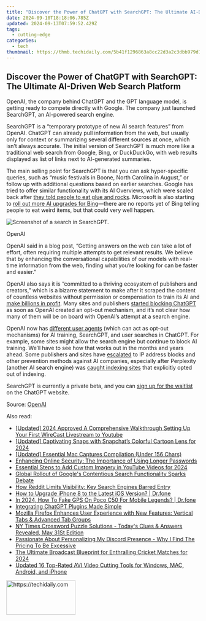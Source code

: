 ```yaml
---
title: "Discover the Power of ChatGPT with SearchGPT: The Ultimate AI-Driven Web Search Platform"
date: 2024-09-10T18:18:06.785Z
updated: 2024-09-13T07:59:52.429Z
tags:
  - cutting-edge
categories:
  - tech
thumbnail: https://thmb.techidaily.com/5b41f1296863a8cc22d3a2c3dbb979d19c4362b2b1c96fbfb8d71b7193c17bd8.jpg
---
```


## Discover the Power of ChatGPT with SearchGPT: The Ultimate AI-Driven Web Search Platform

OpenAI, the company behind ChatGPT and the GPT language model, is getting ready to compete directly with Google. The company just launched SearchGPT, an AI-powered search engine.

 SearchGPT is a “temporary prototype of new AI search features” from OpenAI. ChatGPT can already pull information from the web, but usually only for context or summarizing several different sources at once, which isn’t always accurate. The initial version of SearchGPT is much more like a traditional web search from Google, Bing, or DuckDuckGo, with web results displayed as list of links next to AI-generated summaries.

 The main selling point for SearchGPT is that you can ask hyper-specific queries, such as “music festivals in Boone, North Carolina in August,” or follow up with additional questions based on earlier searches. Google has tried to offer similar functionality with its AI Overviews, which were scaled back after [they told people to eat glue and rocks](https://ai-vdieo-software.techidaily.com/in-2024-best-top-free-video-editing-tools-for-gamers/). Microsoft is also starting to [roll out more AI upgrades for Bing](https://twitter-clips.techidaily.com/2024-approved-troubleshoot-tweets-on-chrome-not-loading/)—there are no reports yet of Bing telling people to eat weird items, but that could very well happen.

![Screenshot of a search in SearchGPT.](https://static1.howtogeekimages.com/wordpress/wp-content/uploads/2024/07/screenshot-2024-07-25-at-15-48-14-searchgpt-is-a-prototype-of-new-ai-search-features-openai.png) 

OpenAI

 OpenAI said in a blog post, “Getting answers on the web can take a lot of effort, often requiring multiple attempts to get relevant results. We believe that by enhancing the conversational capabilities of our models with real-time information from the web, finding what you’re looking for can be faster and easier.”

 OpenAI also says it is “committed to a thriving ecosystem of publishers and creators,” which is a bizarre statement to make after it scraped the content of countless websites without permission or compensation to train its AI and [make billions in profit](https://platform.openai.com/docs/bots). Many sites and publishers [started blocking ChatGPT](https://arstechnica.com/information-technology/2023/08/openai-details-how-to-keep-chatgpt-from-gobbling-up-website-data/) as soon as OpenAI created an opt-out mechanism, and it’s not clear how many of them will be on board with OpenAI’s attempt at a search engine.

 OpenAI now has [different user agents](https://platform.openai.com/docs/bots) (which can act as opt-out mechanisms) for AI training, SearchGPT, and user searches in ChatGPT. For example, some sites might allow the search engine but continue to block AI training. We’ll have to see how that works out in the months and years ahead. Some publishers and sites have [escalated](https://www.macstories.net/stories/ways-you-can-protect-your-website-from-ai-web-crawlers/) to IP address blocks and other prevention methods against AI companies, especially after Perplexity (another AI search engine) was [caught indexing sites](https://rknight.me/blog/perplexity-ai-is-lying-about-its-user-agent/) that explicitly opted out of indexing.

 SearchGPT is currently a private beta, and you can [sign up for the waitlist](http://chatgpt.com/search) on the ChatGPT website.

 Source: [OpenAI](https://openai.com/index/searchgpt-prototype/)

<ins class="adsbygoogle"
     style="display:block"
     data-ad-format="autorelaxed"
     data-ad-client="ca-pub-7571918770474297"
     data-ad-slot="1223367746"></ins>

<ins class="adsbygoogle"
     style="display:block"
     data-ad-client="ca-pub-7571918770474297"
     data-ad-slot="8358498916"
     data-ad-format="auto"
     data-full-width-responsive="true"></ins>

<span class="atpl-alsoreadstyle">Also read:</span>
<div><ul>
<li><a href="https://youtube-sure.techidaily.com/ed-2024-approved-a-comprehensive-walkthrough-setting-up-your-first-wirecast-livestream-to-youtube/"><u>[Updated] 2024 Approved A Comprehensive Walkthrough Setting Up Your First WireCast Livestream to Youtube</u></a></li>
<li><a href="https://fox-http.techidaily.com/updated-captivating-snaps-with-snapchats-colorful-cartoon-lens-for-2024/"><u>[Updated] Captivating Snaps with Snapchat’s Colorful Cartoon Lens for 2024</u></a></li>
<li><a href="https://screen-mirroring-recording.techidaily.com/updated-essential-mac-captures-compilation-under-156-chars/"><u>[Updated] Essential Mac Captures Compilation (Under 156 Chars)</u></a></li>
<li><a href="https://some-skills.techidaily.com/enhancing-online-security-the-importance-of-using-longer-passwords/"><u>Enhancing Online Security: The Importance of Using Longer Passwords</u></a></li>
<li><a href="https://youtube-web.techidaily.com/tial-steps-to-add-custom-imagery-in-youtube-videos-for-2024/"><u>Essential Steps to Add Custom Imagery in YouTube Videos for 2024</u></a></li>
<li><a href="https://some-skills.techidaily.com/global-rollout-of-googles-contentious-search-functionality-sparks-debate/"><u>Global Rollout of Google's Contentious Search Functionality Sparks Debate</u></a></li>
<li><a href="https://some-skills.techidaily.com/how-reddit-limits-visibility-key-search-engines-barred-entry/"><u>How Reddit Limits Visibility: Key Search Engines Barred Entry</u></a></li>
<li><a href="https://review-topics.techidaily.com/how-to-upgrade-iphone-8-to-the-latest-ios-version-drfone-by-drfone-ios-system-repair-ios-system-repair/"><u>How to Upgrade iPhone 8 to the Latest iOS Version? | Dr.fone</u></a></li>
<li><a href="https://review-topics.techidaily.com/in-2024-how-to-fake-gps-on-poco-c50-for-mobile-legends-drfone-by-drfone-virtual-android/"><u>In 2024, How To Fake GPS On Poco C50 For Mobile Legends? | Dr.fone</u></a></li>
<li><a href="https://tech-revival.techidaily.com/integrating-chatgpt-plugins-made-simple/"><u>Integrating ChatGPT Plugins Made Simple</u></a></li>
<li><a href="https://some-skills.techidaily.com/mozilla-firefox-enhances-user-experience-with-new-features-vertical-tabs-and-advanced-tab-groups/"><u>Mozilla Firefox Enhances User Experience with New Features: Vertical Tabs & Advanced Tab Groups</u></a></li>
<li><a href="https://some-skills.techidaily.com/ny-times-crossword-puzzle-solutions-todays-clues-and-answers-revealed-may-31st-edition/"><u>NY Times Crossword Puzzle Solutions - Today's Clues & Answers Revealed, May 31St Edition</u></a></li>
<li><a href="https://some-skills.techidaily.com/passionate-about-personalizing-my-discord-presence-why-i-find-the-pricing-to-be-excessive/"><u>Passionate About Personalizing My Discord Presence - Why I Find The Pricing To Be Excessive</u></a></li>
<li><a href="https://fox-cloud.techidaily.com/the-ultimate-broadcast-blueprint-for-enthralling-cricket-matches-for-2024/"><u>The Ultimate Broadcast Blueprint for Enthralling Cricket Matches for 2024</u></a></li>
<li><a href="https://ai-vdieo-software.techidaily.com/updated-16-top-rated-avi-video-cutting-tools-for-windows-mac-android-and-iphone/"><u>Updated 16 Top-Rated AVI Video Cutting Tools for Windows, MAC, Android, and iPhone</u></a></li>
</ul></div>

<!-- affiliate ads begin -->
<a href="https://aligracehair.sjv.io/c/5597632/2115913/19272" target="_top" id="2115913">
  <img src="//a.impactradius-go.com/display-ad/19272-2115913" border="0" alt="https://techidaily.com" width="180" height="90"/>
</a>
<img height="0" width="0" src="https://aligracehair.sjv.io/i/5597632/2115913/19272" style="position:absolute;visibility:hidden;" border="0" />
<!-- affiliate ads end -->

